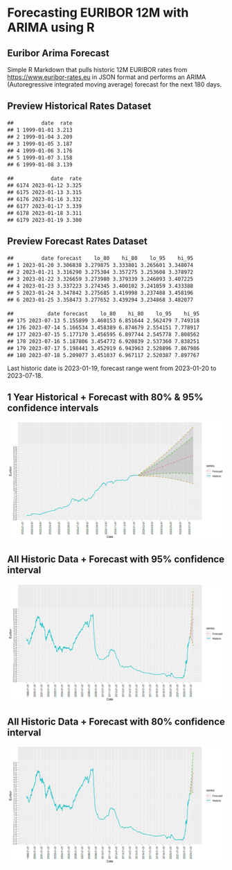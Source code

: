 Forecasting EURIBOR 12M with ARIMA using R
================

## Euribor Arima Forecast

Simple R Markdown that pulls historic 12M EURIBOR rates from
<https://www.euribor-rates.eu> in JSON format and performs an ARIMA
(Autoregressive integrated moving average) forecast for the next 180
days.

## Preview Historical Rates Dataset

    ##         date  rate
    ## 1 1999-01-01 3.213
    ## 2 1999-01-04 3.209
    ## 3 1999-01-05 3.187
    ## 4 1999-01-06 3.176
    ## 5 1999-01-07 3.158
    ## 6 1999-01-08 3.139

    ##            date  rate
    ## 6174 2023-01-12 3.325
    ## 6175 2023-01-13 3.315
    ## 6176 2023-01-16 3.332
    ## 6177 2023-01-17 3.339
    ## 6178 2023-01-18 3.311
    ## 6179 2023-01-19 3.300

## Preview Forecast Rates Dataset

    ##         date forecast    lo_80    hi_80    lo_95    hi_95
    ## 1 2023-01-20 3.306838 3.279875 3.333801 3.265601 3.348074
    ## 2 2023-01-21 3.316290 3.275304 3.357275 3.253608 3.378972
    ## 3 2023-01-22 3.326659 3.273980 3.379339 3.246093 3.407225
    ## 4 2023-01-23 3.337223 3.274345 3.400102 3.241059 3.433388
    ## 5 2023-01-24 3.347842 3.275685 3.419998 3.237488 3.458196
    ## 6 2023-01-25 3.358473 3.277652 3.439294 3.234868 3.482077

    ##           date forecast    lo_80    hi_80    lo_95    hi_95
    ## 175 2023-07-13 5.155899 3.460153 6.851644 2.562479 7.749318
    ## 176 2023-07-14 5.166534 3.458389 6.874679 2.554151 7.778917
    ## 177 2023-07-15 5.177170 3.456595 6.897744 2.545778 7.808562
    ## 178 2023-07-16 5.187806 3.454772 6.920839 2.537360 7.838251
    ## 179 2023-07-17 5.198441 3.452919 6.943963 2.528896 7.867986
    ## 180 2023-07-18 5.209077 3.451037 6.967117 2.520387 7.897767

Last historic date is 2023-01-19, forecast range went from 2023-01-20 to
2023-07-18.

## 1 Year Historical + Forecast with 80% & 95% confidence intervals

![](Euribor_Markown_files/figure-gfm/one_historical_year_and_forecast_period-1.png)<!-- -->

## All Historic Data + Forecast with 95% confidence interval

![](Euribor_Markown_files/figure-gfm/all_historic_year_and_forecast_95_confidence_interval-1.png)<!-- -->

## All Historic Data + Forecast with 80% confidence interval

![](Euribor_Markown_files/figure-gfm/all_historic_year_and_forecast_80_confidence_interval-1.png)<!-- -->
